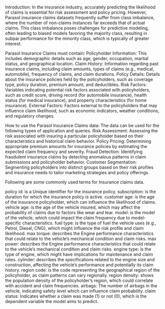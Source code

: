 Introduction:
In the insurance industry, accurately predicting the likelihood of claims is essential for risk assessment and policy pricing. However, Parasol insurance claims datasets frequently suffer from class imbalance, where the number of non-claims instances far exceeds that of actual claims. This class imbalance poses challenges for predictive modeling, often leading to biased models favoring the majority class, resulting in subpar performance for the minority class, which is typically of greater interest.

Parasol Insurance Claims must contain:
Policyholder Information: This includes demographic details such as age, gender, occupation, marital status, and geographical location.
Claim History: Information regarding past insurance claims, including claim amounts, types of claims (e.g., medical, automobile), frequency of claims, and claim durations.
Policy Details: Details about the insurance policies held by the policyholders, such as coverage type, policy duration, premium amount, and deductibles.
Risk Factors: Variables indicating potential risk factors associated with policyholders, such as credit score, driving record (for automobile insurance), health status (for medical insurance), and property characteristics (for home insurance).
External Factors: Factors external to the policyholders that may influence claim likelihood, such as economic indicators, weather conditions, and regulatory changes.

How to use the Parasol Insurance Claims data:
The data can be used for the following types of application and queries.
Risk Assessment: Assessing the risk associated with insuring a particular policyholder based on their characteristics and historical claim behavior.
Policy Pricing: Determining appropriate premium amounts for insurance policies by estimating the expected claim frequency and severity.
Fraud Detection: Identifying fraudulent insurance claims by detecting anomalous patterns in claim submissions and policyholder behavior.
Customer Segmentation: Segmenting policyholders into distinct groups based on their risk profiles and insurance needs to tailor marketing strategies and policy offerings.

Following are some commonly used terms for Insurance claims data.

policy id:  is a Unique identifier for the insurance policy.
subscription: is the duration for which the insurance policy is active.
customer age: is the age of the insurance policyholder, which can influence the likelihood of claims.
vehicle age: is the age of the vehicle insured, which may affect the probability of claims due to factors like wear and tear.
model: is the model of the vehicle, which could impact the claim frequency due to model-specific characteristics.
fuel type: is the type of fuel the vehicle uses (e.g., Petrol, Diesel, CNG), which might influence the risk profile and claim likelihood.
max torque: describes the Engine performance characteristics that could relate to the vehicle’s mechanical condition and claim risks.
max power: describes the Engine performance characteristics that could relate to the vehicle’s mechanical condition and claim risks.
engine type: is the type of engine, which might have implications for maintenance and claim rates.
cylinder: describes the specifications related to the engine size and construction, affecting the vehicle’s performance and potentially its claim history.
region code: is the code representing the geographical region of the policyholder, as claim patterns can vary regionally.
region density: shows the population density of the policyholder’s region, which could correlate with accident and claim frequencies.
airbags: The number of airbags in the vehicle, indicating safety level which can influence claim probability.
claim status: Indicates whether a claim was made (1) or not (0), which is the dependent variable the model aims to predict.
